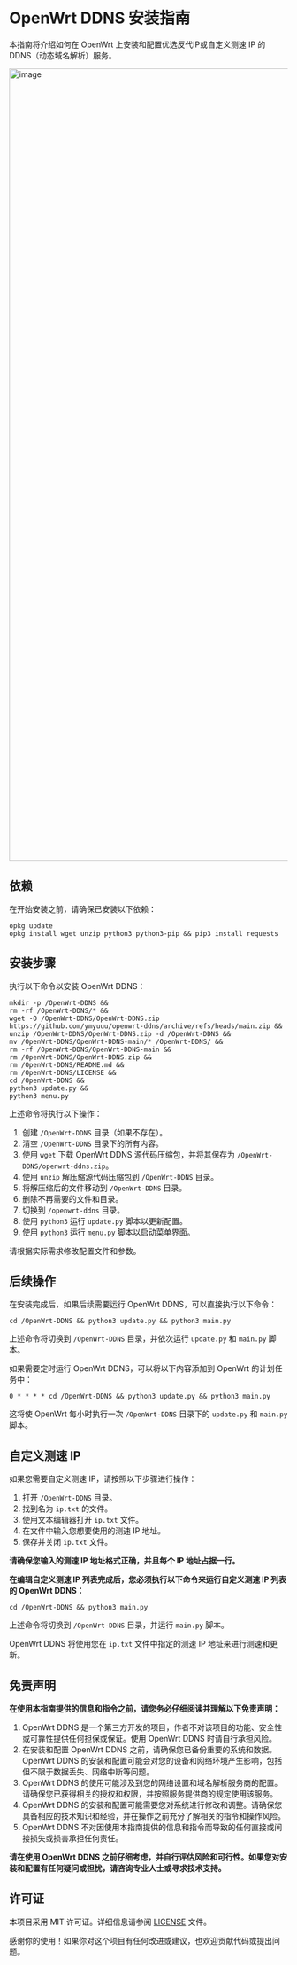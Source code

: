 # OpenWrt DDNS 安装指南

本指南将介绍如何在 OpenWrt 上安装和配置优选反代IP或自定义测速 IP 的 DDNS（动态域名解析）服务。

<img width="1430" alt="image" src="https://github.com/ymyuuu/OpenWrt-DDNS/assets/135582157/e6c8b068-88ab-41ab-be3a-fb028713a80f">

## 依赖

在开始安装之前，请确保已安装以下依赖：

```shell
opkg update
opkg install wget unzip python3 python3-pip && pip3 install requests

```

## 安装步骤

执行以下命令以安装 OpenWrt DDNS：

```shell
mkdir -p /OpenWrt-DDNS &&
rm -rf /OpenWrt-DDNS/* &&
wget -O /OpenWrt-DDNS/OpenWrt-DDNS.zip https://github.com/ymyuuu/openwrt-ddns/archive/refs/heads/main.zip &&
unzip /OpenWrt-DDNS/OpenWrt-DDNS.zip -d /OpenWrt-DDNS &&
mv /OpenWrt-DDNS/OpenWrt-DDNS-main/* /OpenWrt-DDNS/ &&
rm -rf /OpenWrt-DDNS/OpenWrt-DDNS-main &&
rm /OpenWrt-DDNS/OpenWrt-DDNS.zip &&
rm /OpenWrt-DDNS/README.md &&
rm /OpenWrt-DDNS/LICENSE &&
cd /OpenWrt-DDNS &&
python3 update.py &&
python3 menu.py

```

上述命令将执行以下操作：

1. 创建 `/OpenWrt-DDNS` 目录（如果不存在）。
2. 清空 `/OpenWrt-DDNS` 目录下的所有内容。
3. 使用 `wget` 下载 OpenWrt DDNS 源代码压缩包，并将其保存为 `/OpenWrt-DDNS/openwrt-ddns.zip`。
4. 使用 `unzip` 解压缩源代码压缩包到 `/OpenWrt-DDNS` 目录。
5. 将解压缩后的文件移动到 `/OpenWrt-DDNS` 目录。
6. 删除不再需要的文件和目录。
7. 切换到 `/openwrt-ddns` 目录。
8. 使用 `python3` 运行 `update.py` 脚本以更新配置。
9. 使用 `python3` 运行 `menu.py` 脚本以启动菜单界面。

请根据实际需求修改配置文件和参数。

## 后续操作

在安装完成后，如果后续需要运行 OpenWrt DDNS，可以直接执行以下命令：

```shell
cd /OpenWrt-DDNS && python3 update.py && python3 main.py

```

上述命令将切换到 `/OpenWrt-DDNS` 目录，并依次运行 `update.py` 和 `main.py` 脚本。

如果需要定时运行 OpenWrt DDNS，可以将以下内容添加到 OpenWrt 的计划任务中：

```
0 * * * * cd /OpenWrt-DDNS && python3 update.py && python3 main.py
```

这将使 OpenWrt 每小时执行一次 `/OpenWrt-DDNS` 目录下的 `update.py` 和 `main.py` 脚本。

## 自定义测速 IP

如果您需要自定义测速 IP，请按照以下步骤进行操作：

1. 打开 `/OpenWrt-DDNS` 目录。
2. 找到名为 `ip.txt` 的文件。
3. 使用文本编辑器打开 `ip.txt` 文件。
4. 在文件中输入您想要使用的测速 IP 地址。
5. 保存并关闭 `ip.txt` 文件。

**请确保您输入的测速 IP 地址格式正确，并且每个 IP 地址占据一行。**

**在编辑自定义测速 IP 列表完成后，您必须执行以下命令来运行自定义测速 IP 列表的 OpenWrt DDNS：**

```shell
cd /OpenWrt-DDNS && python3 main.py

```

上述命令将切换到 `/OpenWrt-DDNS` 目录，并运行 `main.py` 脚本。

OpenWrt DDNS 将使用您在 `ip.txt` 文件中指定的测速 IP 地址来进行测速和更新。

## 免责声明

**在使用本指南提供的信息和指令之前，请您务必仔细阅读并理解以下免责声明：**

1. OpenWrt DDNS 是一个第三方开发的项目，作者不对该项目的功能、安全性或可靠性提供任何担保或保证。使用 OpenWrt DDNS 时请自行承担风险。
2. 在安装和配置 OpenWrt DDNS 之前，请确保您已备份重要的系统和数据。OpenWrt DDNS 的安装和配置可能会对您的设备和网络环境产生影响，包括但不限于数据丢失、网络中断等问题。
3. OpenWrt DDNS 的使用可能涉及到您的网络设置和域名解析服务商的配置。请确保您已获得相关的授权和权限，并按照服务提供商的规定使用该服务。
4. OpenWrt DDNS 的安装和配置可能需要您对系统进行修改和调整。请确保您具备相应的技术知识和经验，并在操作之前充分了解相关的指令和操作风险。
5. OpenWrt DDNS 不对因使用本指南提供的信息和指令而导致的任何直接或间接损失或损害承担任何责任。

**请在使用 OpenWrt DDNS 之前仔细考虑，并自行评估风险和可行性。如果您对安装和配置有任何疑问或担忧，请咨询专业人士或寻求技术支持。**

## 许可证

本项目采用 MIT 许可证。详细信息请参阅 [LICENSE](LICENSE) 文件。

感谢你的使用！如果你对这个项目有任何改进或建议，也欢迎贡献代码或提出问题。
